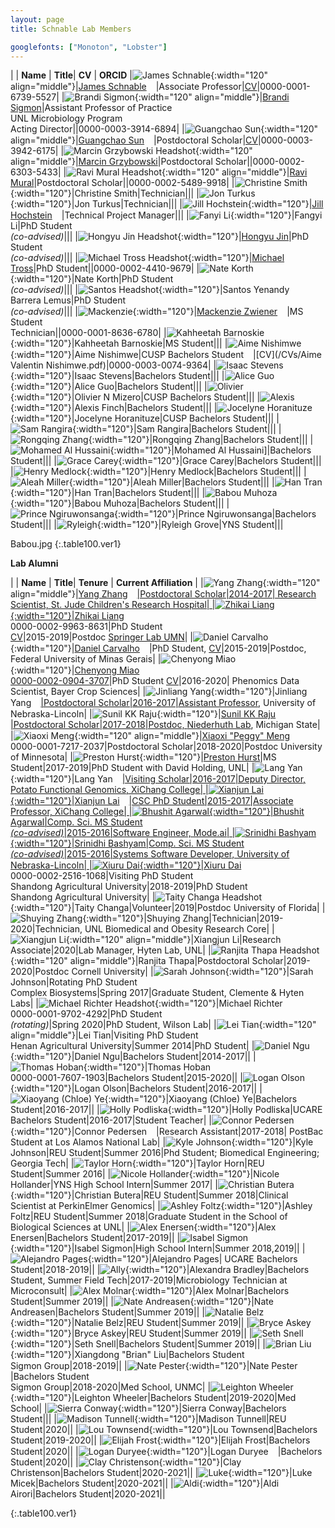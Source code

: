 ```yaml
---
layout: page
title: Schnable Lab Members

googlefonts: ["Monoton", "Lobster"]
---
```


| | **Name** | **Title**| **CV** | **ORCID**
|![James Schnable](/images/People_Images/jamesschnable.jpg){:width="120" align="middle"}|[James Schnable](/peoplepages/jschnable/)<a href="https://twitter.com/szintri"><img src="/images/Twitter_logo_blue.png" style="width: 15px;"></a>|Associate Professor|[CV](/CVs/JSchnable.pdf)|0000-0001-6739-5527|
|![Brandi Sigmon](/images/People_Images/BSigmon.jpg){:width="120" align="middle"}|[Brandi Sigmon](/peoplepages/Brandi_Sigmon/)|Assistant Professor of Practice<br>UNL Microbiology Program<br>Acting Director||0000-0003-3914-6894|
|![Guangchao Sun](/images/People_Images/Guangchao.JPG){:width="120" align="middle"}|[Guangchao Sun](/peoplepages/Guangchao_Sun/)<a href="https://twitter.com/xiaoguanghuan"><img src="/images/Twitter_logo_blue.png" style="width: 15px;"></a>|Postdoctoral Scholar|[CV](/CVs/Guangchao_Sun_CV_2019.pdf)|0000-0003-3942-6175|
|![Marcin Grzybowski Headshot](/images/People_Images/Marcin.jpg){:width="120" align="middle"}|[Marcin Grzybowski](/peoplepages/Marcin_Grzybowski/)|Postdoctoral Scholar||0000-0002-6303-5433|
|![Ravi Mural Headshot](/images/People_Images/Ravi.jpg){:width="120" align="middle"}|[Ravi Mural](/peoplepages/Ravi_Mural/)|Postdoctoral Scholar||0000-0002-5489-9918|
|![Christine Smith](/images/People_Images/Christine.jpg){:width="120"}|Christine Smith|Technician|||
|![Jon Turkus](/images/People_Images/JonT.jpg){:width="120"}|Jon Turkus|Technician|||
|![Jill Hochstein](/images/People_Images/Jill.jpg){:width="120"}|[Jill Hochstein](/peoplepages/Jill_Hochstein/)<a href="https://twitter.com/jara12"><img src="/images/Twitter_logo_blue.png" style="width: 15px;"></a>|Technical Project Manager|||
|![Fanyi Li](/images/People_Images/Fangyi.jpg){:width="120"}|Fangyi Li|PhD Student<br>_(co-advised)_|||
|![Hongyu Jin Headshot](/images/People_Images/Hongyu.jpg){:width="120"}|[Hongyu Jin](/peoplepages/Hongyu_Jin/)|PhD Student<br>_(co-advised)_|||
|![Michael Tross Headshot](/images/People_Images/MichaelT.jpg){:width="120"}|[Michael Tross](/peoplepages/Michael_Tross/)|PhD Student||0000-0002-4410-9679|
|![Nate Korth](/images/People_Images/Nate_small.jpg){:width="120"}|Nate Korth|PhD Student<br>_(co-advised)_|||
|![Santos Headshot](/images/People_Images/Santos.jpg){:width="120"}|Santos Yenandy<br>Barrera Lemus|PhD Student<br>_(co-advised)_|||
|![Mackenzie](/images/People_Images/Mackenzie.jpeg){:width="120"}|[Mackenzie Zwiener](/peoplepages/Mackenzie_Zwiener/)<a href="https://twitter.com/MackenzieZwien1"><img src="/images/Twitter_logo_blue.png" style="width: 15px;"></a>|MS Student<br>Technician||0000-0001-8636-6780|
|![Kahheetah Barnoskie](/images/People_Images/Kahheetah.jpg){:width="120"}|Kahheetah Barnoskie|MS Student|||
|![Aime Nishimwe](/images/People_Images/Aime.jpg){:width="120"}|Aime Nishimwe|CUSP Bachelors Student<a href="https://twitter.com/AimeValentin"><img src="/images/Twitter_logo_blue.png" style="width: 15px;"></a>|[CV](/CVs/Aime Valentin Nishimwe.pdf)|0000-0003-0074-9364|
|![Isaac Stevens](/images/People_Images/Isaac.jpg){:width="120"}|Isaac Stevens|Bachelors Student|||
|![Alice Guo](/images/People_Images/AliceG.jpg){:width="120"}|Alice Guo|Bachelors Student|||
|![Olivier](/images/People_Images/Olivier.jpg){:width="120"}|Olivier N Mizero|CUSP Bachelors Student|||
|![Alexis](/images/People_Images/AlexisF.jpg){:width="120"}|Alexis Finch|Bachelors Student|||
|![Jocelyne Horanituze](/images/People_Images/Jocelyne.jpg){:width="120"}|Jocelyne Horanituze|CUSP Bachelors Student|||
|![Sam Rangira](/images/People_Images/Sam2021.jpg){:width="120"}|Sam Rangira|Bachelors Student|||
|![Rongqing Zhang](/images/People_Images/Rongqing.jpg){:width="120"}|Rongqing Zhang|Bachelors Student|||
|![Mohamed Al Hussaini](/images/People_Images/MohamedAH.jpg){:width="120"}|Mohamed Al Hussaini]|Bachelors Student|||
|![Grace Carey](/images/People_Images/GraceC.jpg){:width="120"}|Grace Carey|Bachelors Student|||
|![Henry Medlock](/images/People_Images/HenryM.jpg){:width="120"}|Henry Medlock|Bachelors Student|||
|![Aleah Miller](/images/People_Images/AleahM.jpg){:width="120"}|Aleah Miller|Bachelors Student|||
|![Han Tran](/images/People_Images/HanT.jpg){:width="120"}|Han Tran|Bachelors Student|||
|![Babou Muhoza](/images/People_Images/Babou.jpg){:width="120"}|Babou Muhoza|Bachelors Student|||
|![Prince Ngiruwonsanga](/images/People_Images/PrinceN.jpg){:width="120"}|Prince Ngiruwonsanga|Bachelors Student|||
|![Ryleigh](/images/People_Images/Ryleigh.jpg){:width="120"}|Ryleigh Grove|YNS Student|||

Babou.jpg
{:.table100.ver1}

**Lab Alumni**

| | **Name** | **Title**| **Tenure** | **Current Affiliation** |
|![Yang Zhang](/images/People_Images/yzhang_small.jpg){:width="120" align="middle"}|[Yang Zhang](/peoplepages/Yang_Zhang/)<a href="https://twitter.com/zymaize"><img src="/images/Twitter_logo_blue.png" style="width: 15px;">|Postdoctoral Scholar|2014-2017| Research Scientist, St. Jude Children's Research Hospital|
|![Zhikai Liang](/images/People_Images/Zhikai_Liang_small.jpg){:width="120"}|[Zhikai Liang](/peoplepages/zliang/)<a href="https://twitter.com/shanwai1234"><img src="/images/Twitter_logo_blue.png" style="width: 15px;"></a><br>0000-0002-9963-8631|PhD Student<br>[CV](/CVs/ZLiang.pdf)|2015-2019|Postdoc <a href="https://cbs.umn.edu/springer-lab/home">Springer Lab UMN</a>|
|![Daniel Carvalho](/images/People_Images/Daniel_Carvalho.jpg){:width="120"}|[Daniel Carvalho](/peoplepages/Daniel_Carvalho/)<a href="https://twitter.com/SciOfCarvalho"><img src="/images/Twitter_logo_blue.png" style="width: 15px;"></a>|PhD Student, [CV](/CVs/DCarvalho.pdf)|2015-2019|Postdoc, Federal University of Minas Gerais|
|![Chenyong Miao](/images/People_Images/Miao_Small.jpg){:width="120"}|[Chenyong Miao](/peoplepages/Chenyong_Miao/)<a href="https://twitter.com/Valiancy_miao"><img src="/images/Twitter_logo_blue.png" style="width: 15px;"><br>0000-0002-0904-3707</a>|PhD Student [CV](/CVs/CMiao.pdf)|2016-2020| Phenomics Data Scientist, Bayer Crop Sciences|
|![Jinliang Yang](/images/People_Images/jinliang.JPG){:width="120"}|Jinliang Yang<a href="https://twitter.com/JinliangYang"><img src="/images/Twitter_logo_blue.png" style="width: 15px;">|Postdoctoral Scholar|2016-2017|[Assistant Professor](http://jyanglab.com/), University of Nebraska-Lincoln|
|![Sunil KK Raju](/images/People_Images/Sunil.jpg){:width="120"}|[Sunil KK Raju](/peoplepages/Sunil_Raju/)<a href="https://twitter.com/Sunil_KumarKR"><img src="/images/Twitter_logo_blue.png" style="width: 15px;">|Postdoctoral Scholar|2017-2018|Postdoc, [Niederhuth Lab](http://niederhuthlab.com/people/), Michigan State|
|![Xiaoxi Meng](/images/People_Images/Xiaoxi.jpg){:width="120" align="middle"}|[Xiaoxi "Peggy" Meng](/peoplepages/Xiaoxi_Meng/)<a href="https://twitter.com/xiaoxi_meng"><img src="/images/Twitter_logo_blue.png" style="width: 15px;"></a><br>0000-0001-7217-2037|Postdoctoral Scholar|2018-2020|Postdoc University of Minnesota|
|![Preston Hurst](/images/People_Images/Preston.jpg){:width="120"}|[Preston Hurst](/peoplepages/Preston_Hurst/)|MS Student|2017-2019|PhD Student with David Holding, UNL|
|![Lang Yan](/images/People_Images/Lang_Small.jpg){:width="120"}|Lang Yan<a href="https://twitter.com/langyan87"><img src="/images/Twitter_logo_blue.png" style="width: 15px;">|Visiting Scholar|2016-2017|Deputy Director, Potato Functional Genomics, XiChang College|
|![Xianjun Lai](/images/People_Images/xlai.jpg){:width="120"}|[Xianjun Lai](/peoplepages/Xianjun_Lai/)<a href="https://twitter.com/xianjunlai"><img src="/images/Twitter_logo_blue.png" style="width: 15px;">|CSC PhD Student|2015-2017|Associate Professor, XiChang College|
|![Bhushit Agarwal](/images/People_Images/Bhushit.jpg){:width="120"}|Bhushit Agarwal|Comp. Sci. MS Student<br>_(co-advised)_|2015-2016|Software Engineer, Mode.ai|
|![Srinidhi Bashyam](/images/People_Images/Srinidhi.jpg){:width="120"}|Srinidhi Bashyam|Comp. Sci. MS Student<br>_(co-advised)_|2015-2016|Systems Software Developer, University of Nebraska-Lincoln|
|![Xiuru Dai](/images/People_Images/Xiuru_small.jpg){:width="120"}|Xiuru Dai<a href="https://twitter.com/Xiuru_Dai"><img src="/images/Twitter_logo_blue.png" style="width: 15px;"></a><br>0000-0002-2516-1068|Visiting PhD Student<br>Shandong Agricultural University|2018-2019|PhD Student<br>Shandong Agricultural University|
|![Taity Changa Headshot](/images/People_Images/Taity.jpg){:width="120"}|Taity Changa|Volunteer|2019|Postdoc University of Florida|
|![Shuying Zhang](/images/People_Images/Shuying.jpg){:width="120"}|Shuying Zhang|Technician|2019-2020|Technician, UNL Biomedical and Obesity Research Core|
|![Xiangjun Li](/images/People_Images/Xiangjun.jpg){:width="120" align="middle"}|Xiangjun Li|Research Associate|2020|Lab Manager, Hyten Lab, UNL|
|![Ranjita Thapa Headshot](/images/People_Images/Ranjita.jpg){:width="120" align="middle"}|Ranjita Thapa|Postdoctoral Scholar|2019-2020|Postdoc Cornell University|
|![Sarah Johnson](/images/People_Images/Sarah.jpg){:width="120"}|Sarah Johnson|Rotating PhD Student<br>Complex Biosystems|Spring 2017|Graduate Student, Clemente & Hyten Labs|
|![Michael Richter Headshot](/images/People_Images/MichaelR.jpg){:width="120"}|Michael Richter<br>0000-0001-9702-4292|PhD Student<br>_(rotating)_|Spring 2020|PhD Student, Wilson Lab|
|![Lei Tian](/images/People_Images/Lei_Tian_Small.JPG){:width="120" align="middle"}|Lei Tian|Visiting PhD Student<br>Henan Agricultural University|Summer 2014|PhD Student|
|![Daniel Ngu](/images/People_Images/Danielngu_small.jpg){:width="120"}|Daniel Ngu|Bachelors Student|2014-2017||
|![Thomas Hoban](/images/People_Images/thoban.jpg){:width="120"}|Thomas Hoban<br>0000-0001-7607-1903|Bachelors Student|2015-2020||
|![Logan Olson](/images/People_Images/logan.JPG){:width="120"}|Logan Olson|Bachelors Student|2016-2017||
|![Xiaoyang (Chloe) Ye](/images/People_Images/Chloe.jpg){:width="120"}|Xiaoyang (Chloe) Ye|Bachelors Student|2016-2017||
|![Holly Podliska](/images/People_Images/Holly.jpg){:width="120"}|Holly Podliska|UCARE Bachelors Student|2016-2017|Student Teacher|
|![Connor Pedersen](/images/People_Images/Connor.JPG){:width="120"}|Connor Pedersen<a href="https://twitter.com/Connor_1695"><img src="/images/Twitter_logo_blue.png" style="width: 15px;"></a>|Research Assistant|2017-2018|	PostBac Student at Los Alamos National Lab|
|![Kyle Johnson](/images/People_Images/Johnson_small.JPG){:width="120"}|Kyle Johnson|REU Student|Summer 2016|Phd Student; Biomedical Engineering; Georgia Tech|
|![Taylor Horn](/images/People_Images/Horn_small.JPG){:width="120"}|Taylor Horn|REU Student|Summer 2016|
|![Nicole Hollander](/images/People_Images/NicoleH.jpg){:width="120"}|Nicole Hollander|YNS High School Intern|Summer 2017|
|![Christian Butera](/images/People_Images/CButera.png){:width="120"}|Christian Butera|REU Student|Summer 2018|Clinical Scientist at PerkinElmer Genomics|
|![Ashley Foltz](/images/People_Images/Ashley18.jpg){:width="120"}|Ashley Foltz|REU Student|Summer 2018|Graduate Student in the School of Biological Sciences at UNL|
|![Alex Enersen](/images/People_Images/AlexE.jpg){:width="120"}|Alex Enersen|Bachelors Student|2017-2019||
|![Isabel Sigmon](/images/People_Images/isabel.jpg){:width="120"}|Isabel Sigmon|High School Intern|Summer 2018,2019||
|![Alejandro Pages](/images/People_Images/AlexP.jpg){:width="120"}|Alejandro Pages| UCARE Bachelors Student|2018-2019||
|![Ally](/images/People_Images/Ally.jpg){:width="120"}|Alexandra Bradley|Bachelors Student, Summer Field Tech|2017-2019|Microbiology Technician at Microconsult|
|![Alex Molnar](/images/People_Images/AlexMo.jpg){:width="120"}|Alex Molnar|Bachelors Student|Summer 2019||
|![Nate Andreasen](/images/People_Images/NateA.jpg){:width="120"}|Nate Andreasen|Bachelors Student|Summer 2019||
|![Natalie Belz](/images/People_Images/Natalie.jpg){:width="120"}|Natalie Belz|REU Student|Summer 2019||
|![Bryce Askey](/images/People_Images/BryceA.jpg){:width="120"}|Bryce Askey|REU Student|Summer 2019||
|![Seth Snell](/images/People_Images/Seth.jpg){:width="120"}|Seth Snell|Bachelors Student|Summer 2019||
|![Brian Liu](/images/People_Images/BrianL.jpg){:width="120"}|Xiangdong "Brian" Liu|Bachelors Student<br>Sigmon Group|2018-2019||
|![Nate Pester](/images/People_Images/NateP.jpg){:width="120"}|Nate Pester<a href="https://twitter.com/NatePester"><img src="/images/Twitter_logo_blue.png" style="width: 15px;"></a>|Bachelors Student<br>Sigmon Group|2018-2020|Med School, UNMC|
|![Leighton Wheeler](/images/People_Images/Leighton.jpg){:width="120"}|Leighton Wheeler|Bachelors Student|2019-2020|Med School|
|![Sierra Conway](/images/People_Images/Sierra.jpg){:width="120"}|Sierra Conway|Bachelors Student|||
|![Madison Tunnell](/images/People_Images/Madison.jpg){:width="120"}|Madison Tunnell|REU Student|2020||
|![Lou Townsend](/images/People_Images/Lou.jpg){:width="120"}|Lou Townsend|Bachelors Student|2019-2020||
|![Elijah Frost](/images/People_Images/Elijah.jpg){:width="120"}|Elijah Frost|Bachelors Student|2020||
|![Logan Duryee](/images/People_Images/LoganD.jpg){:width="120"}|Logan Duryee<a href="https://twitter.com/DuryeeLogan"><img src="/images/Twitter_logo_blue.png" style="width: 15px;"></a>|Bachelors Student|2020||
|![Clay Christenson](/images/People_Images/Clay.jpg){:width="120"}|Clay Christenson|Bachelors Student|2020-2021||
|![Luke](/images/People_Images/LukeM.jpg){:width="120"}|Luke Micek|Bachelors Student|2020-2021||
|![Aldi](/images/People_Images/AldiA.jpg){:width="120"}|Aldi Airori|Bachelors Student|2020-2021||

{:.table100.ver1}
